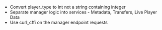 - Convert player_type to int not a string containing integer
- Separate manager logic into services - Metadata, Transfers, Live Player Data
- Use curl_cffi on the manager endpoint requests 